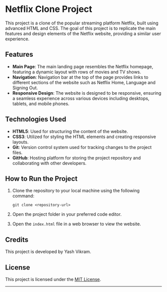 # Netflix Clone Project

This project is a clone of the popular streaming platform Netflix, built using advanced HTML and CSS. The goal of this project is to replicate the main features and design elements of the Netflix website, providing a similar user experience.

## Features

- **Main Page**: The main landing page resembles the Netflix homepage, featuring a dynamic layout with rows of movies and TV shows.
- **Navigation**: Navigation bar at the top of the page provides links to different sections of the website such as Netflix Home, Language and Signing Out.
- **Responsive Design**: The website is designed to be responsive, ensuring a seamless experience across various devices including desktops, tablets, and mobile phones.

## Technologies Used

- **HTML5**: Used for structuring the content of the website.
- **CSS3**: Utilized for styling the HTML elements and creating responsive layouts.
- **Git**: Version control system used for tracking changes to the project files.
- **GitHub**: Hosting platform for storing the project repository and collaborating with other developers.

## How to Run the Project

1. Clone the repository to your local machine using the following command:
   ```
   git clone <repository-url>
   ```

2. Open the project folder in your preferred code editor.

3. Open the `index.html` file in a web browser to view the website.

## Credits

This project is developed by Yash Vikram.

## License

This project is licensed under the [MIT License](LICENSE).

---
